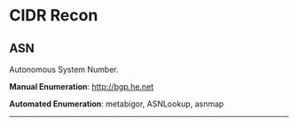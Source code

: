 # CIDR Recon

## ASN

Autonomous System Number.

**Manual Enumeration**: http://bgp.he.net

**Automated Enumeration**: metabigor, ASNLookup, asnmap

---
